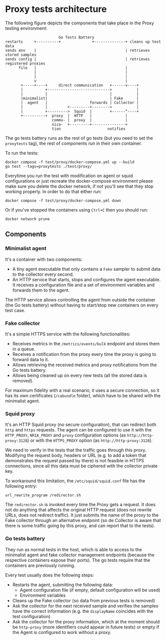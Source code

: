 # Proxy tests architecture

The following figure depicts the components that take place in the Proxy testing
environment: 

```
                        Go Tests Battery
restarts     +----------+              +--------------+ cleans up test data
sends env    |                                        | retrieves stored samples
sends config |                                        | retrieves registered proxies
      file   |                                        |
             |                                        |
             |                                        |
             v                                        |
       +-----+----+     direct communication   +------v----+
       |          +---------------------------->           |
       |          |                            |           |
       |minimalist|                            | Fake      |
       |  agent   |                   forwards | Collector |
       |          |         +---------+-------->           |
       |          +--------->  Squid  |        +------^----+
       +----------+  proxy  |  HTTP   |               |
                     commu- |  proxy  |               |
                     nica-  +---------+---------------+
                     tion                     notifies
```

The go tests battery runs as the rest of go tests (but you need to set the `proxytests`
tag), the rest of components run in their own container.

To run the tests:

```
docker compose -f test/proxy/docker-compose.yml up --build
go test --tags=proxytests ./test/proxy/
```

Everytime you run the test with modification on agent or squid configurations or just recreate the docker-compose environment please make sure you delete the docker network, if not you'll see that they stop working properly.
In order to do that either run:

```
docker compose -f test/proxy/docker-compose.yml down
```
Or if you've stopped the containers using `Ctrl+C` then you should run:
```
docker network prune
```

## Components

### Minimalist agent

It's a container with two components:

* A tiny agent executable that only contains a `Fake` sampler to submit data to the
  collector every second.
* An HTTP service that starts, stops and configures the agent executable. It receives
  a configuration file and a set of environment variables and forwards them to the
  agent.

The HTTP service allows controlling the agent from outside the container (the Go tests
battery) without having to start/stop new containers on every test case.

### Fake collector

It's a simple HTTPS service with the following functionalities:

* Receives metrics in the `/metrics/events/bulk` endpoint and stores them in a queue.
* Receives a notification from the proxy every time the proxy is going to forward
  data to it.
* Allows retrieving the received metrics and proxy notifications from the Go tests
  battery.
* Allows being cleaned up on every new tests (all the stored data is removed).

For maximum fidelity with a real scenario, it uses a secure connection, so it has
its own certificates (`/cabundle` folder), which have to be shared with the 
minimalist agent.

### Squid proxy

It's an HTTP Squid proxy (no secure configuration), that can redirect both `http`
and `https` requests. The agent can be configured to use it with the `HTTP_PROXY`,
`NRIA_PROXY` and `proxy` configuration options (as `http://http-proxy:3128`) or
with the `HTTPS_PROXY` option (as `http://http-proxy:3128`).

We need to verify in the tests that the traffic goes through this proxy. Modifying
the request body, headers or URL (e.g. to add a token that demonstrates the request
passed by there) is not feasible in HTTPS connections, since all this data must be
ciphered with the collector private key.

To workaround this limitation, the `/etc/squid/squid.conf` file has the following
entry:

```
url_rewrite_program /redirector.sh
```

The `redirector.sh` is invoked every time the Proxy gets a request. It does not
do anything that affects the original HTTP request (does not rewrite URLs, does
not redirect traffic). It just submits the name of the proxy to the Fake collector
through an alternative endpoint (so de Collector is aware that there is some
traffic going by this proxy, and can report that to the tests).

### Go tests battery

They run as normal tests in the host, which is able to access to the minimalist
agent and fake collector management endpoints (because the respective containers
expose their ports). The go tests require that the containers are previously running.

Every test usually does the following steps:

* Restarts the agent, submitting the following data:
    - Agent configuration file (if empty, default configuration will be used)
    - Environment variables
* Cleans up the Fake collector (so data from previous tests is removed)
* Ask the collector for the next received sample and verifies the samples
  have the correct information (e.g. the `displayName` coincides with the
  test configuration)
* Ask the collector for the proxy information, which at the moment should be
  `http-proxy` (more identifiers could appear in future tests) or empty if the
  Agent is configured to work without a proxy.
